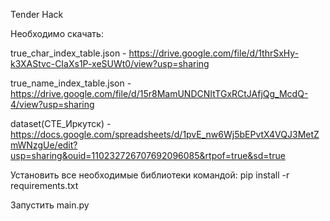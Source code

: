 Tender Hack

Необходимо скачать:

true_char_index_table.json - https://drive.google.com/file/d/1thrSxHy-k3XAStvc-CIaXs1P-xeSUWt0/view?usp=sharing

true_name_index_table.json - https://drive.google.com/file/d/15r8MamUNDCNItTGxRCtJAfjQg_McdQ-4/view?usp=sharing

dataset(CTE_Иркутск) - https://docs.google.com/spreadsheets/d/1pvE_nw6Wj5bEPvtX4VQJ3MetZmWNzgUe/edit?usp=sharing&ouid=110232726707692096085&rtpof=true&sd=true

Установить все необходимые библиотеки командой:
        pip install -r requirements.txt
        
Запустить main.py
